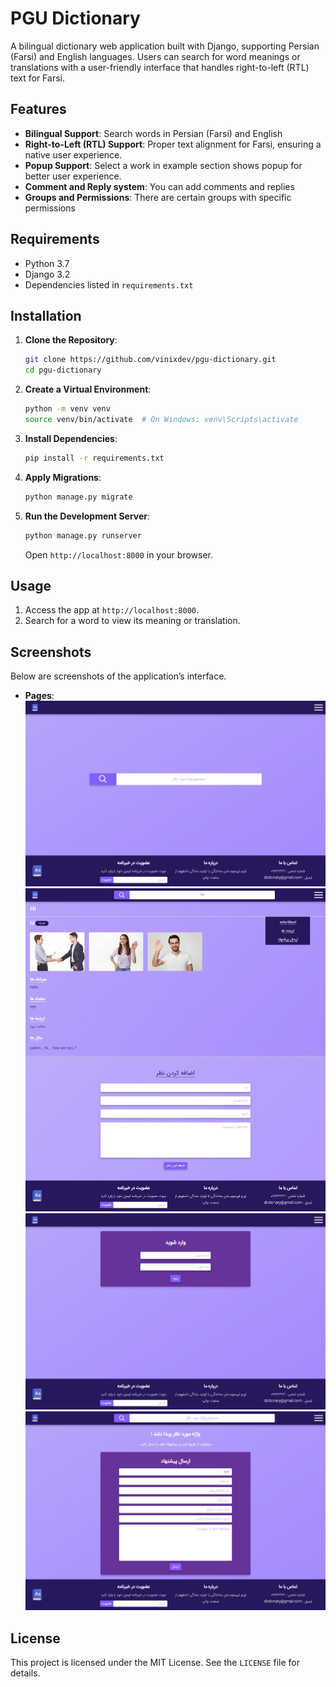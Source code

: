 ﻿# PGU Dictionary

A bilingual dictionary web application built with Django, supporting Persian (Farsi) and English languages. Users can search for word meanings or translations with a user-friendly interface that handles right-to-left (RTL) text for Farsi.

## Features

- **Bilingual Support**: Search words in Persian (Farsi) and English
- **Right-to-Left (RTL) Support**: Proper text alignment for Farsi, ensuring a native user experience.
- **Popup Support**: Select a work in example section shows popup for better user experience.
- **Comment and Reply system**: You can add comments and replies
- **Groups and Permissions**: There are certain groups with specific permissions

## Requirements

- Python 3.7
- Django 3.2
- Dependencies listed in `requirements.txt`

## Installation

1. **Clone the Repository**:
    
    ```bash
    git clone https://github.com/vinixdev/pgu-dictionary.git
    cd pgu-dictionary
    ```
    
2. **Create a Virtual Environment**:
    
    ```bash
    python -m venv venv
    source venv/bin/activate  # On Windows: venv\Scripts\activate
    ```
    
3. **Install Dependencies**:
    
    ```bash
    pip install -r requirements.txt
    ```
    
4. **Apply Migrations**:
    
    ```bash
    python manage.py migrate
    ```
    
5. **Run the Development Server**:
    
    ```bash
    python manage.py runserver
    ```
    
    Open `http://localhost:8000` in your browser.
    

## Usage

1. Access the app at `http://localhost:8000`.
2. Search for a word to view its meaning or translation.

## Screenshots

Below are screenshots of the application’s interface.
- **Pages**:  
    ![Home page](screenshots/001.jpg)
    ![Search a word](screenshots/002.jpg)
    ![Word not found](screenshots/003.jpg)
    ![Login page](screenshots/004.jpg)


## License

This project is licensed under the MIT License. See the `LICENSE` file for details.
